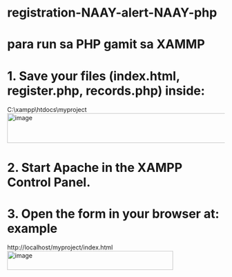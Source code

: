 # registration-NAAY-alert-NAAY-php

# para run sa PHP gamit sa XAMMP 

# 1. Save your files (index.html, register.php, records.php) inside:
C:\xampp\htdocs\myproject\
<img width="584" height="69" alt="image" src="https://github.com/user-attachments/assets/d0f486ab-af4d-4f59-94e9-d5f4226e7fa5" />

# 2. Start Apache in the XAMPP Control Panel.
# 3. Open the form in your browser at: example
http://localhost/myproject/index.html
<img width="384" height="44" alt="image" src="https://github.com/user-attachments/assets/4eeb89b7-171d-4800-967c-46e48d107d3b" />



